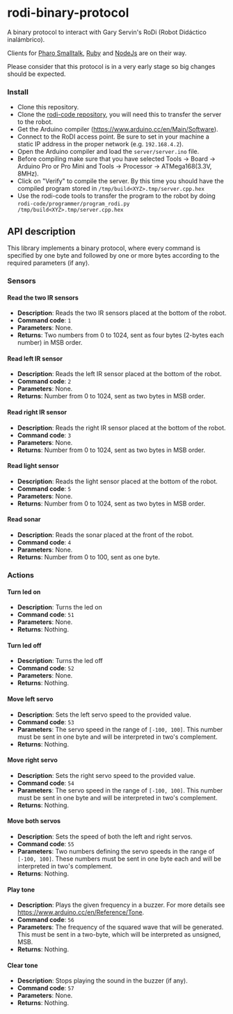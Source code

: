 rodi-binary-protocol
====================

A binary protocol to interact with Gary Servin's RoDi (Robot Didáctico inalámbrico).

Clients for [Pharo Smalltalk](http://pharo.org/), [Ruby](https://www.ruby-lang.org) and [NodeJs](https://nodejs.org) are on their way.

Please consider that this protocol is in a very early stage so big changes should be expected.

### Install

- Clone this repository.
- Clone the [rodi-code repository](https://github.com/rodibot/rodi-code), you will need this to transfer the server to the robot.
- Get the Arduino compiler (https://www.arduino.cc/en/Main/Software).
- Connect to the RoDI access point. Be sure to set in your machine a static IP address in the proper network (e.g. `192.168.4.2`).
- Open the Arduino compiler and load the `server/server.ino` file.
- Before compiling make sure that you have selected Tools -> Board -> Arduino Pro or Pro Mini and Tools -> Processor -> ATMega168(3.3V, 8MHz).
- Click on "Verify" to compile the server. By this time you should have the compiled program stored in `/tmp/build<XYZ>.tmp/server.cpp.hex`
- Use the rodi-code tools to transfer the program to the robot by doing `rodi-code/programmer/program_rodi.py /tmp/build<XYZ>.tmp/server.cpp.hex`

## API description

This library implements a binary protocol, where every command is specified by one byte and followed by one or more bytes according to the required parameters (if any).

### Sensors

#### Read the two IR sensors
- **Description**: Reads the two IR sensors placed at the bottom of the robot.
- **Command code**: `1`
- **Parameters**: None.
- **Returns**: Two numbers from 0 to 1024, sent as four bytes (2-bytes each number) in MSB order.

#### Read left IR sensor
- **Description**: Reads the left IR sensor placed at the bottom of the robot.
- **Command code**: `2`
- **Parameters**: None.
- **Returns**: Number from 0 to 1024, sent as two bytes in MSB order.

#### Read right IR sensor
- **Description**: Reads the right IR sensor placed at the bottom of the robot.
- **Command code**: `3`
- **Parameters**: None.
- **Returns**: Number from 0 to 1024, sent as two bytes in MSB order.

#### Read light sensor
- **Description**: Reads the light sensor placed at the bottom of the robot.
- **Command code**: `5`
- **Parameters**: None.
- **Returns**: Number from 0 to 1024, sent as two bytes in MSB order.

#### Read sonar
- **Description**: Reads the sonar placed at the front of the robot.
- **Command code**: `4`
- **Parameters**: None.
- **Returns**: Number from 0 to 100, sent as one byte.

### Actions

#### Turn led on
- **Description**: Turns the led on
- **Command code**: `51`
- **Parameters**: None.
- **Returns**: Nothing.

#### Turn led off
- **Description**: Turns the led off
- **Command code**: `52`
- **Parameters**: None.
- **Returns**: Nothing.

#### Move left servo
- **Description**: Sets the left servo speed to the provided value.
- **Command code**: `53`
- **Parameters**: The servo speed in the range of `[-100, 100]`. This number must be sent in one byte and will be interpreted in two's complement.
- **Returns**: Nothing.

#### Move right servo
- **Description**: Sets the right servo speed to the provided value.
- **Command code**: `54`
- **Parameters**: The servo speed in the range of `[-100, 100]`. This number must be sent in one byte and will be interpreted in two's complement.
- **Returns**: Nothing.

#### Move both servos
- **Description**: Sets the speed of both the left and right servos.
- **Command code**: `55`
- **Parameters**: Two numbers defining the servo speeds in the range of `[-100, 100]`. These numbers must be sent in one byte each and will be interpreted in two's complement.
- **Returns**: Nothing.

#### Play tone
- **Description**: Plays the given frequency in a buzzer. For more details see https://www.arduino.cc/en/Reference/Tone.
- **Command code**: `56`
- **Parameters**: The frequency of the squared wave that will be generated. This must be sent in a two-byte, which will be interpreted as unsigned, MSB.
- **Returns**: Nothing.

#### Clear tone
- **Description**: Stops playing the sound in the buzzer (if any).
- **Command code**: `57`
- **Parameters**: None.
- **Returns**: Nothing.

